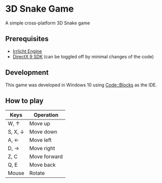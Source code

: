# 3D Snake Game

A simple cross-platform 3D Snake game

## Prerequisites
* [Irrlicht Engine](http://irrlicht.sourceforge.net/)
* [DirectX 9 SDK](https://www.microsoft.com/en-us/download/details.aspx?id=23549) (can be toggled off by minimal changes of the code)

## Development

This game was developed in Windows 10 using [Code::Blocks](http://www.codeblocks.org/) as the IDE.

## How to play

| Keys | Operation |
| --- | --- |
| W, &uparrow; | Move up |
| S, X, &downarrow; | Move down |
| A, &leftarrow; | Move left |
| D, &rightarrow; | Move right |
| Z, C | Move forward |
| Q, E | Move back |
| Mouse | Rotate |
